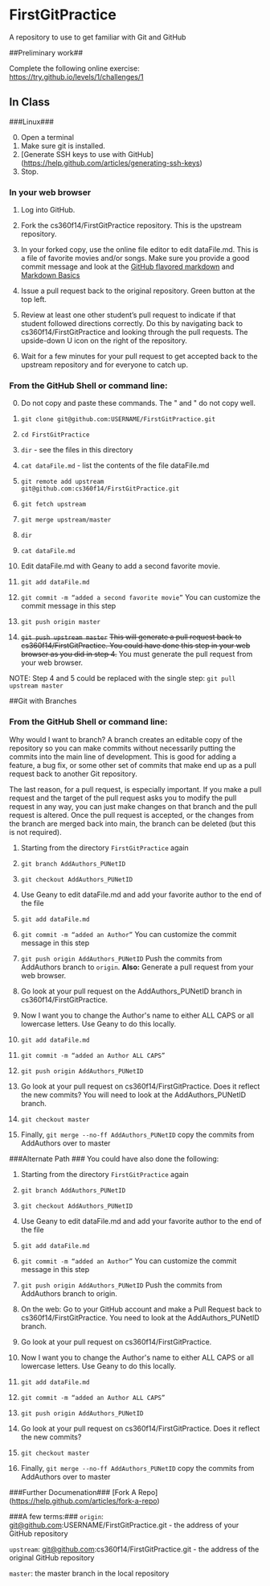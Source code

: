 FirstGitPractice
================

A repository to use to get familiar with Git and GitHub


##Preliminary work##

Complete the following online exercise: https://try.github.io/levels/1/challenges/1

## In Class ##

###Linux###

  0. Open a terminal
  1. Make sure git is installed.
  2. [Generate SSH keys to use with GitHub] (https://help.github.com/articles/generating-ssh-keys)
  3. Stop.


### In your web browser ###
1. Log into GitHub.

2. Fork the cs360f14/FirstGitPractice repository.  This is the upstream repository.

3. In your forked copy, use the online file editor to edit dataFile.md.
This is a file of favorite movies and/or songs.  Make sure you provide a good commit message and look at the [GitHub flavored markdown](https://help.github.com/articles/github-flavored-markdown) and [Markdown Basics](https://help.github.com/articles/markdown-basics)

4. Issue a pull request back to the original repository.  Green button at the top left.

5. Review at least one other student’s pull request to indicate if that student followed directions correctly.   Do this by navigating back to cs360f14/FirstGitPractice and looking through the pull requests.  The upside-down U icon on the right of the repository.

6. Wait for a few minutes for your pull request to get accepted back to the upstream repository and for everyone to catch up.

### From the GitHub Shell or command line: ###
0. Do not copy and paste these commands.  The " and " do not copy well.

1. `git clone git@github.com:USERNAME/FirstGitPractice.git`

2. `cd FirstGitPractice`
  2. `dir` - see the files in this directory
  2. `cat dataFile.md` -  list the contents of the file dataFile.md
 

3. `git remote add upstream git@github.com:cs360f14/FirstGitPractice.git`

4. `git fetch upstream`

5. `git merge upstream/master`
  5. `dir`
  5. `cat dataFile.md`

6. Edit dataFile.md with Geany to add a second favorite movie.

7. `git add dataFile.md`

8. `git commit -m “added a second favorite movie”`
You can customize the commit message in this step

9. `git push origin master`

10. ~~`git push upstream master`~~
~~This will generate a pull request back to cs360f14/FirstGitPractice.  You could have done this step in your web browser as you did in step 4.~~  You must generate the pull request from your web browser.

NOTE: Step 4 and 5 could be replaced with the single step:
`git pull upstream master`


##Git with Branches

### From the GitHub Shell or command line: ###
Why would I want to branch?  A branch creates an editable copy of the repository so you can make commits without necessarily putting the commits into the main line of development.  This is good for adding a feature, a bug fix, or some other set of commits that make end up as a pull request back to another Git repository.  

The last reason, for a pull request, is especially important.  If you make a pull request and the target of the pull request asks you to modify the pull request in any way, you can just make changes on that branch and the pull request is altered.  Once the pull request is accepted, or the changes from the branch are merged back into main, the branch can be deleted (but this is not required).

1. Starting from the directory `FirstGitPractice` again

2. `git branch AddAuthors_PUNetID`

3. `git checkout AddAuthors_PUNetID`

4. Use Geany to edit dataFile.md and add your favorite author to the end of the file

5. `git add dataFile.md`

8. `git commit -m “added an Author”`
You can customize the commit message in this step

9. `git push origin AddAuthors_PUNetID` Push the commits from AddAuthors branch to `origin`.  **Also:** Generate a pull request from your web browser.

10. Go look at your pull request on the AddAuthors_PUNetID branch in cs360f14/FirstGitPractice.

11. Now I want you to change the Author's name to either ALL CAPS or all lowercase letters.  Use Geany to do this locally.

12. `git add dataFile.md`

13. `git commit -m “added an Author ALL CAPS”`

14. `git push origin AddAuthors_PUNetID`

15. Go look at your pull request on cs360f14/FirstGitPractice.  Does it reflect the new commits?  You will need to look at the AddAuthors_PUNetID branch.

16. `git checkout master`

17. Finally, `git merge --no-ff AddAuthors_PUNetID` copy the commits from AddAuthors over to master

###Alternate Path ###
You could have also done the following:
1. Starting from the directory `FirstGitPractice` again

2. `git branch AddAuthors_PUNetID`

3. `git checkout AddAuthors_PUNetID`

4. Use Geany to edit dataFile.md and add your favorite author to the end of the file

5. `git add dataFile.md`

8. `git commit -m “added an Author”`
You can customize the commit message in this step

9. `git push origin AddAuthors_PUNetID` Push the commits from AddAuthors branch to origin.  

10. On the web: Go to your GitHub account and make a Pull Request back to cs360f14/FirstGitPractice.  You need to look at the AddAuthors_PUNetID branch.

11. Go look at your pull request on cs360f14/FirstGitPractice.

12. Now I want you to change the Author's name to either ALL CAPS or all lowercase letters.  Use Geany to do this locally.

13. `git add dataFile.md`

14. `git commit -m “added an Author ALL CAPS”`

15. `git push origin AddAuthors_PUNetID` 

16. Go look at your pull request on cs360f14/FirstGitPractice.  Does it reflect the new commits?

17. `git checkout master`

18. Finally, `git merge --no-ff AddAuthors_PUNetID` copy the commits from AddAuthors over to master


###Further Documenation###
[Fork A Repo] (https://help.github.com/articles/fork-a-repo)

###A few terms:###
`origin`: git@github.com:USERNAME/FirstGitPractice.git - the address of your GitHub repository

`upstream`: git@github.com:cs360f14/FirstGitPractice.git - the address of the original GitHub repository

`master`: the master branch in the local repository

